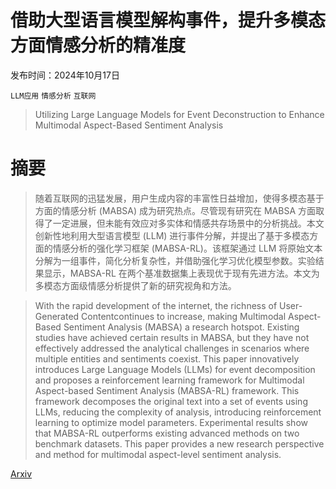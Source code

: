 # 借助大型语言模型解构事件，提升多模态方面情感分析的精准度

发布时间：2024年10月17日

`LLM应用` `情感分析` `互联网`

> Utilizing Large Language Models for Event Deconstruction to Enhance Multimodal Aspect-Based Sentiment Analysis

# 摘要

> 随着互联网的迅猛发展，用户生成内容的丰富性日益增加，使得多模态基于方面的情感分析 (MABSA) 成为研究热点。尽管现有研究在 MABSA 方面取得了一定进展，但未能有效应对多实体和情感共存场景中的分析挑战。本文创新性地利用大型语言模型 (LLM) 进行事件分解，并提出了基于多模态方面的情感分析的强化学习框架 (MABSA-RL)。该框架通过 LLM 将原始文本分解为一组事件，简化分析复杂性，并借助强化学习优化模型参数。实验结果显示，MABSA-RL 在两个基准数据集上表现优于现有先进方法。本文为多模态方面级情感分析提供了新的研究视角和方法。

> With the rapid development of the internet, the richness of User-Generated Contentcontinues to increase, making Multimodal Aspect-Based Sentiment Analysis (MABSA) a research hotspot. Existing studies have achieved certain results in MABSA, but they have not effectively addressed the analytical challenges in scenarios where multiple entities and sentiments coexist. This paper innovatively introduces Large Language Models (LLMs) for event decomposition and proposes a reinforcement learning framework for Multimodal Aspect-based Sentiment Analysis (MABSA-RL) framework. This framework decomposes the original text into a set of events using LLMs, reducing the complexity of analysis, introducing reinforcement learning to optimize model parameters. Experimental results show that MABSA-RL outperforms existing advanced methods on two benchmark datasets. This paper provides a new research perspective and method for multimodal aspect-level sentiment analysis.

[Arxiv](https://arxiv.org/abs/2410.14150)
